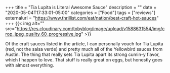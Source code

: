 +++
title = "Tia Lupita is Literal Awesome Sauce"
description = ""
date = "2020-05-04T17:33:01-05:00"
categories = ["Food"]
tags = ["reviews"]
externalurl = "https://www.thrillist.com/eat/nation/best-craft-hot-sauces"
+++
{{< img alt="" src="https://res.cloudinary.com/tobyblog/image/upload/v1588631554/img/crop_jpeg_quality_60_progressive.jpg" >}}

Of the craft sauces listed in the article, I can personally vouch for Tia Lupita (red, not the salsa verde) and pretty much all of the Yellowbird sauces from Austin. The thing that really sets Tia Lupita apart its strong cumin-y flavor, which I happen to love. That stuff is really great on eggs, but honestly goes with almost everything. 